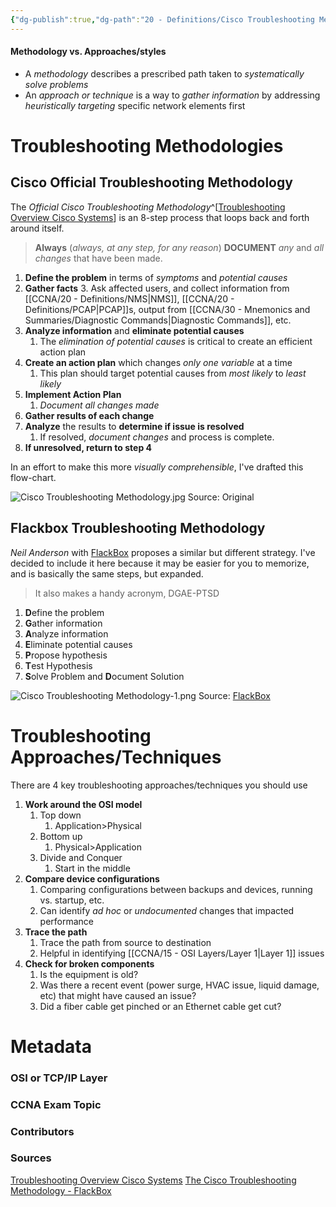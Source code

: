 ```yaml
---
{"dg-publish":true,"dg-path":"20 - Definitions/Cisco Troubleshooting Methodology and Approaches.md","permalink":"/20-definitions/cisco-troubleshooting-methodology-and-approaches/","tags":["defs_ccna"]}
---
```


#### Methodology vs. Approaches/styles
- A *methodology* describes a prescribed path taken to *systematically solve problems*
- An *approach or technique* is a way to *gather information* by addressing *heuristically targeting* specific network elements first

# Troubleshooting Methodologies
## Cisco Official Troubleshooting Methodology
The *Official Cisco Troubleshooting Methodology*^[[Troubleshooting Overview Cisco Systems](https://www.cisco.com/en/US/docs/internetworking/troubleshooting/guide/tr1901.html)] is an 8-step process that loops back and forth around itself.

>**Always** (*always, at any step, for any reason*) **DOCUMENT** *any* and *all changes* that have been made.

1. **Define the problem** in terms of *symptoms* and *potential causes*
2. **Gather facts**
	3. Ask affected users, and collect information from [[CCNA/20 - Definitions/NMS\|NMS]], [[CCNA/20 - Definitions/PCAP\|PCAP]]s, output from [[CCNA/30 - Mnemonics and Summaries/Diagnostic Commands\|Diagnostic Commands]], etc.
3. **Analyze information** and **eliminate potential causes**
	1. The *elimination of potential causes* is critical to create an efficient action plan
4. **Create an action plan** which changes *only one variable* at a time
	1. This plan should target potential causes from *most likely* to *least likely*
5. **Implement Action Plan**
	1. *Document all changes made*
6. **Gather results of each change**
7. **Analyze** the results to **determine if issue is resolved**
	1. If resolved, *document changes* and process is complete.
8. **If unresolved, return to step 4**

In an effort to make this more *visually comprehensible*, I've drafted this flow-chart.

![Cisco Troubleshooting Methodology.jpg](/img/user/CCNA/Attachments/Cisco%20Troubleshooting%20Methodology.jpg)
Source: Original

## Flackbox Troubleshooting Methodology
*Neil Anderson* with [FlackBox](https://www.flackbox.com/the-cisco-troubleshooting-methodology) proposes a similar but different strategy. I've decided to include it here because it may be easier for you to memorize, and is basically the same steps, but expanded.

>  It also makes a handy acronym, DGAE-PTSD


1. **D**efine the problem
2. **G**ather information
3. **A**nalyze information
4. **E**liminate potential causes
5. **P**ropose hypothesis
6. **T**est Hypothesis
7. **S**olve Problem and **D**ocument Solution

![Cisco Troubleshooting Methodology-1.png](/img/user/CCNA/Attachments/Cisco%20Troubleshooting%20Methodology-1.png)
Source: [FlackBox](https://www.flackbox.com/the-cisco-troubleshooting-methodology)

# Troubleshooting Approaches/Techniques

There are 4 key troubleshooting approaches/techniques you should use
1. **Work around the OSI model**
	1. Top down
		1. Application>Physical
	2. Bottom up
		1. Physical>Application
	3. Divide and Conquer
		1. Start in the middle
2. **Compare device configurations**
	1. Comparing configurations between backups and devices, running vs. startup, etc.
	2. Can identify *ad hoc* or *undocumented* changes that impacted performance
3. **Trace the path**
	1. Trace the path from source to destination
	2. Helpful in identifying [[CCNA/15 - OSI Layers/Layer 1\|Layer 1]] issues
4. **Check for broken components**
	1. Is the equipment is old?
	2. Was there a recent event (power surge, HVAC issue, liquid damage, etc) that might have caused an issue?
	3. Did a fiber cable get pinched or an Ethernet cable get cut?


# Metadata
### OSI or TCP/IP Layer

### CCNA Exam Topic

### Contributors

### Sources
[Troubleshooting Overview Cisco Systems](https://www.cisco.com/en/US/docs/internetworking/troubleshooting/guide/tr1901.html)
[The Cisco Troubleshooting Methodology - FlackBox](https://www.flackbox.com/the-cisco-troubleshooting-methodology)
